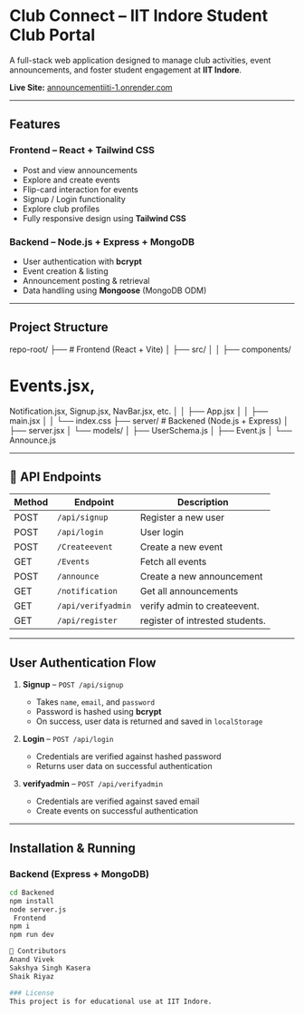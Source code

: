 # Club Connect – IIT Indore Student Club Portal

A full-stack web application designed to manage club activities, event announcements, and foster student engagement at **IIT Indore**.

**Live Site:** [announcementiiti-1.onrender.com](https://announcementiiti-1.onrender.com)

---

## Features

###  Frontend – React + Tailwind CSS
-  Post and view announcements
-  Explore and create events
-  Flip-card interaction for events
-  Signup / Login functionality
-  Explore club profiles
-  Fully responsive design using **Tailwind CSS**

###  Backend – Node.js + Express + MongoDB
-  User authentication with **bcrypt**
-  Event creation & listing
-  Announcement posting & retrieval
- Data handling using **Mongoose** (MongoDB ODM)

---


##  Project Structure
repo-root/
├──  # Frontend (React + Vite)
│ ├── src/
│ │ ├── components/
# Events.jsx,
Notification.jsx,
Signup.jsx,
NavBar.jsx, etc.
│ │ ├── App.jsx
│ │ ├── main.jsx
│ │ └── index.css
├── server/ # Backened (Node.js + Express)
│ ├── server.jsx
│ └── models/
│ ├── UserSchema.js
│ ├── Event.js
│ └── Announce.js


---

## 🔗 API Endpoints

| Method | Endpoint            | Description                     |
|--------|---------------------|---------------------------------|
| POST   | `/api/signup`       | Register a new user             |
| POST   | `/api/login`        | User login                      |
| POST   | `/Createevent`      | Create a new event              |
| GET    | `/Events`           | Fetch all events                |
| POST   | `/announce`         | Create a new announcement       |
| GET    | `/notification`     | Get all announcements           |
| GET    | `/api/verifyadmin`  | verify admin to createevent.    |
| GET    | `/api/register`     | register of intrested students. |


---

## User Authentication Flow

1. **Signup** – `POST /api/signup`
   - Takes `name`, `email`, and `password`
   - Password is hashed using **bcrypt**
   - On success, user data is returned and saved in `localStorage`

2. **Login** – `POST /api/login`
   - Credentials are verified against hashed password
   - Returns user data on successful authentication
3. **verifyadmin**  – `POST /api/verifyadmin `
   - Credentials are verified against saved email
   - Create events  on successful authentication
---

##  Installation & Running

### Backend (Express + MongoDB)
```bash
cd Backened
npm install
node server.js
 Frontend
npm i
npm run dev

👥 Contributors
Anand Vivek
Sakshya Singh Kasera
Shaik Riyaz

### License
This project is for educational use at IIT Indore.

